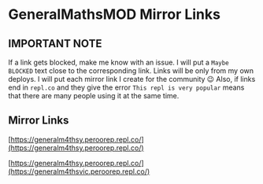 # GeneralMathsMOD Mirror Links

## IMPORTANT NOTE
If a link gets blocked, make me know with an issue. I will put a `Maybe BLOCKED` text close to the corresponding link. Links will be only from my own deploys. I will put each mirror link I create for the community 😉
Also, if links end in `repl.co` and they give the error `This repl is very popular` means that there are many people using it at the same time.

## Mirror Links
[https://generalm4thsy.peroorep.repl.co/](https://generalm4thsy.peroorep.repl.co/)
 
[https://generalm4thsy.peroorep.repl.co/](https://generalm4thsvic.peroorep.repl.co/)

